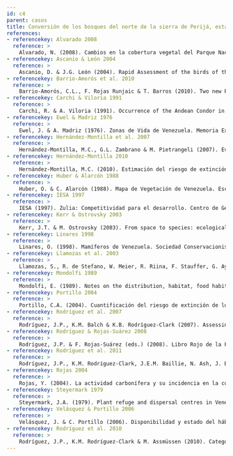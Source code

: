 ```yaml
---
id: c4
parent: casos
title: Conversión de los bosques del norte de la sierra de Perijá, estado Zulia
references:
- referencekey: Alvarado 2008
  reference: >
    Alvarado, N. (2008). Cambios en la cobertura vegetal del Parque Nacional Sierra de Perijá del estado Zulia por medio de sensores remotos Landsat 7 TM+ (Período 1989-2002). Trabajo Especial de Grado, Departamento de Biología, Facultad Experimental de Ciencias, La Universidad del Zulia, Maracaibo. 38 pp.
- referencekey: Ascanio & León 2004
  reference: >
    Ascanio, D. & J.G. León (2004). Rapid Assessment of the birds of the Perijá Mountains. Informe Técnico. 9 pp.
- referencekey: Barrio-Amorós et al. 2010
  reference: >
    Barrio-Amorós, C.L., F. Rojas Runjaic & T. Barros (2010). Two new Pristimantis (Anura: Terrarana: Strabomantidae) from the sierra de Perijá, Venezuela. Zootaxa 2329: 1-21.
- referencekey: Carchi & Viloria 1991
  reference: >
    Carchi, R. & A. Viloria (1991). Occurrence of the Andean Condor in the Perijá Mountains of Venezuela. Wilson Bulletin 103: 720-722.
- referencekey: Ewel & Madriz 1976
  reference: >
    Ewel, J. & A. Madriz (1976). Zonas de Vida de Venezuela. Memoria Explicativa sobre el Mapa Ecológico. 2a. ed. Editorial Sucre: Caracas, Venezuela. 265 pp.
- referencekey: Hernández-Montilla et al. 2007
  reference: >
    Hernández-Montilla, M.C., G.L. Zambrano & M. Pietrangeli (2007). Evaluación del impacto causado por el cultivo de X. sagittifolium (Malanga) en los suelos de comunidades forestales del sector Río Frío, estado Zulia. Resumen VII Congreso Venezolano de Ecología, Ciudad Guayana Venezuela. 395 pp.
- referencekey: Hernández-Montilla 2010
  reference: >
    Hernández-Montilla, M.C. (2010). Estimación del riesgo de extinción de los hábitats terrestres de la cuenca de los ríos Lajas y Palmar del estado Zulia. Tesis de grado, Departamento de Biología, Facultad Experimental de Ciencias, La Universidad del Zulia, Maracaibo. 79 pp.
- referencekey: Huber & Alarcón 1988
  reference: >
    Huber, O. & C. Alarcón (1988). Mapa de Vegetación de Venezuela. Escala 1:2.000.000. The Nature Conservancy, MARNR: Caracas.
- referencekey: IESA 1997
  reference: >
    IESA (1997). Zulia: Competitividad para el desarrollo. Centro de Gerencia Estratégica y Competitividad. IESA (eds). Caracas, Venezuela. 524 pp.
- referencekey: Kerr & Ostrovsky 2003
  reference: >
    Kerr, J.T. & M. Ostrovsky (2003). From space to species: ecological applications for remote sensing. Trends in Ecology & Evolution 18(6): 299-305.
- referencekey: Linares 1998
  reference: >
    Linares, O. (1998). Mamíferos de Venezuela. Sociedad Conservacionista Audubon de Venezuela: Caracas, Venezuela. 691 pp.
- referencekey: Llamozas et al. 2003
  reference: >
    Llamozas, S., R. de Stefano, W. Meier, R. Riina, F. Stauffer, G. Aymard, O. Huber & R. Ortiz (2003). Libro Rojo de la Flora Venezolana. Provita, Fundación Polar, Fundación Instituto Botánico de Venezuela Dr. Tobías Lasser: Caracas, Venezuela. 557 pp.
- referencekey: Mondolfi 1989
  reference: >
    Mondolfi, E. (1989). Notes on the distribution, habitat, food habits, status and conservation of the spectacled bear (Tremarctos ornatus, Cuvier) in Venezuela. Mammalia 52 (49):525-544.
- referencekey: Portillo 2004
  reference: >
    Portillo, C.A. (2004). Cuantificación del riesgo de extinción de los hábitats terretres de la Zona Protectora de la Cuenca Baja de los Ríos Socuy, Guasare y Cachirí. Trabajo Especial de Grado. La Universidad del Zulia, Maracaibo. 88+xi pp.
- referencekey: Rodríguez et al. 2007
  reference: >
    Rodríguez, J.P., K.M. Balch & K.B. Rodríguez-Clark (2007). Assessing extinction risk in the absence of species-level data: quantitative criteria for terrestrial ecosystems. Biodiversity Conservation 16: 183-209.
- referencekey: Rodríguez & Rojas-Suárez 2008
  reference: >
    Rodríguez, J.P. & F. Rojas-Suárez (eds.) (2008). Libro Rojo de la Fauna Venezolana. 3a. ed. Provita y Shell Venezuela, S.A.: Caracas, Venezuela. 364 pp.
- referencekey: Rodríguez et al. 2011
  reference: >
    Rodríguez, J.P., K.M. Rodríguez-Clark, J.E.M. Baillie, N. Ash, J. Benson, T. Boucher, C. Brown, N. Burgess, B. Collen, M. Jennings, D.A. Keith, E. Nicholson, C. Revenga, B. Reyers, M. Rouget, T. Smith, M. Spalding, A. Taber, M. Walpole, I. Zager & T. Zamin (2011). Establishing red list criteria for threatened ecosystems. Conservation Biology 25: [doi: 10.1111/j.1523 1739.2010.1598].
- referencekey: Rojas 2004
  reference: >
    Rojas, Y. (2004). La actividad carbonífera y su incidencia en la configuración del territorio zuliano (Venezuela): Propuestas parciales para un plan de ordenamiento territorial. Revista Geográfica Venezolana 45(2): 199-220.
- referencekey: Steyermark 1979
  reference: >
    Steyermark, J.A. (1979). Plant refuge and dispersal centres in Venezuela: Their relict and endemic element. Pp. 185-221. En: K. Larsen & L.B. Holm-Nielsen (eds). Tropical Botany. Academic Press: Great Britain, London.
- referencekey: Velásquez & Portillo 2006
  reference: >
    Velásquez, J. & C. Portillo (2006). Disponibilidad y estado del hábitat de tres especies de primates (Ateles hybridus, Cebus albifrons y Aotus trivirgatus) amenazadas de extinción en la sierra de Perijá: Generación de información biogeográfica base para el diseño de proyectos de investigación para la conservación. Informe Final IEA. 35 pp.
- referencekey: Rodríguez et al. 2010
  reference: >
    Rodríguez, J.P., K.M. Rodríguez-Clark & M. Assmüssen (2010). Categorías y criterios de las listas rojas de ecosistemas. Pp: 93-105. En: J.P. Rodríguez, F. Rojas-Suárez & D. Giraldo Hernández (eds.). Libro Rojo de los Ecosistemas Terrestres de Venezuela. Provita, Shell Venezuela, Lenovo (Venezuela). Caracas: Venezuela.
---
```

